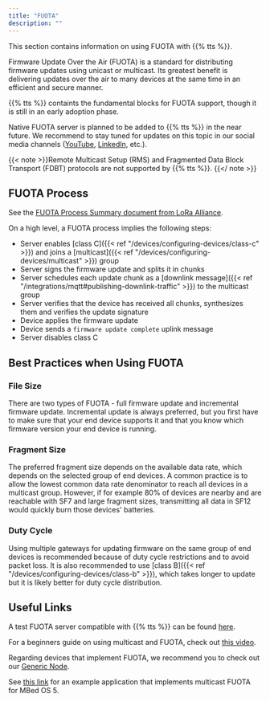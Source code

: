 ```yaml
---
title: "FUOTA"
description: ""
---
```


This section contains information on using FUOTA with {{% tts %}}.

<!--more-->

Firmware Update Over the Air (FUOTA) is a standard for distributing firmware updates using unicast or multicast. Its greatest benefit is delivering updates over the air to many devices at the same time in an efficient and secure manner.

{{% tts %}} containts the fundamental blocks for FUOTA support, though it is still in an early adoption phase.

Native FUOTA server is planned to be added to {{% tts %}} in the near future. We recommend to stay tuned for updates on this topic in our social media channels ([YouTube](https://www.youtube.com/c/TheThingsNetworkCommunity), [LinkedIn](https://www.linkedin.com/company/the-things-network/), etc.).

{{< note >}}Remote Multicast Setup (RMS) and Fragmented Data Block Transport (FDBT) protocols are not supported by {{% tts %}}. {{</ note >}}

## FUOTA Process

See the [FUOTA Process Summary document from LoRa Alliance](https://lora-alliance.org/wp-content/uploads/2020/11/tr002-fuota_process_summary-v1.0.0.pdf).

On a high level, a FUOTA process implies the following steps:

- Server enables [class C]({{< ref "/devices/configuring-devices/class-c" >}}) and joins a [multicast]({{< ref "/devices/configuring-devices/multicast" >}}) group
- Server signs the firmware update and splits it in chunks
- Server schedules each update chunk as a [downlink message]({{< ref "/integrations/mqtt#publishing-downlink-traffic" >}}) to the multicast group
- Server verifies that the device has received all chunks, synthesizes them and verifies the update signature
- Device applies the firmware update
- Device sends a `firmware update complete` uplink message
- Server disables class C

## Best Practices when Using FUOTA

### File Size

There are two types of FUOTA - full firmware update and incremental firmware update. Incremental update is always preferred, but you first have to make sure that your end device supports it and that you know which firmware version your end device is running.

### Fragment Size

The preferred fragment size depends on the available data rate, which depends on the selected group of end devices. A common practice is to allow the lowest common data rate denominator to reach all devices in a multicast group. However, if for example 80% of devices are nearby and are reachable with SF7 and large fragment sizes, transmitting all data in SF12 would quickly burn those devices' batteries.

### Duty Cycle

Using multiple gateways for updating firmware on the same group of end devices is recommended because of duty cycle restrictions and to avoid packet loss. It is also recommended to use [class B]({{< ref "/devices/configuring-devices/class-b" >}}), which takes longer to update but it is likely better for duty cycle distribution.

## Useful Links

A test FUOTA server compatible with {{% tts %}} can be found [here](https://github.com/elsalahy/test-fuota-server).

For a beginners guide on using multicast and FUOTA, check out [this video](https://www.youtube.com/watch?v=UIF5cOpLZxE).

Regarding devices that implement FUOTA, we recommend you to check out our [Generic Node](https://www.genericnode.com/docs/).

See [this link](https://github.com/ARMmbed/mbed-os-example-lorawan-fuota) for an example application that implements multicast FUOTA for MBed OS 5.
